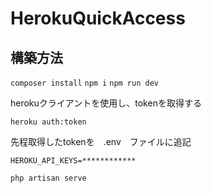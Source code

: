 # HerokuQuickAccess

## 構築方法

`composer install`
`npm i`
`npm run dev`

herokuクライアントを使用し、tokenを取得する

`heroku auth:token`


先程取得したtokenを　.env　ファイルに追記

```
HEROKU_API_KEYS=************
```

`php artisan serve`
